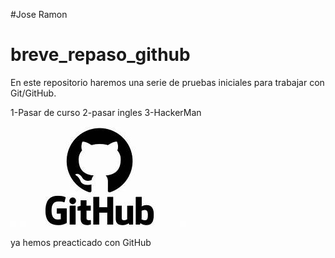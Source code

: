 #Jose Ramon
# breve_repaso_github
En este repositorio haremos una serie de pruebas iniciales para trabajar con Git/GitHub.

1-Pasar de curso
2-pasar ingles
3-HackerMan

![sad](./JRLogo.jpg)

ya hemos preacticado con GitHub
